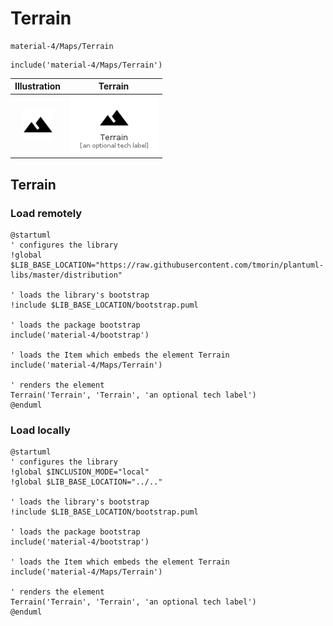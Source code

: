 # Terrain


```text
material-4/Maps/Terrain
```

```text
include('material-4/Maps/Terrain')
```



| Illustration | Terrain |
| :---: | :---: |
| ![illustration for Illustration](../../material-4/Maps/Terrain.png) | ![illustration for Terrain](../../material-4/Maps/Terrain.Local.png) |




## Terrain

### Load remotely
```plantuml
@startuml
' configures the library
!global $LIB_BASE_LOCATION="https://raw.githubusercontent.com/tmorin/plantuml-libs/master/distribution"

' loads the library's bootstrap
!include $LIB_BASE_LOCATION/bootstrap.puml

' loads the package bootstrap
include('material-4/bootstrap')

' loads the Item which embeds the element Terrain
include('material-4/Maps/Terrain')

' renders the element
Terrain('Terrain', 'Terrain', 'an optional tech label')
@enduml
```

### Load locally
```plantuml
@startuml
' configures the library
!global $INCLUSION_MODE="local"
!global $LIB_BASE_LOCATION="../.."

' loads the library's bootstrap
!include $LIB_BASE_LOCATION/bootstrap.puml

' loads the package bootstrap
include('material-4/bootstrap')

' loads the Item which embeds the element Terrain
include('material-4/Maps/Terrain')

' renders the element
Terrain('Terrain', 'Terrain', 'an optional tech label')
@enduml
```

